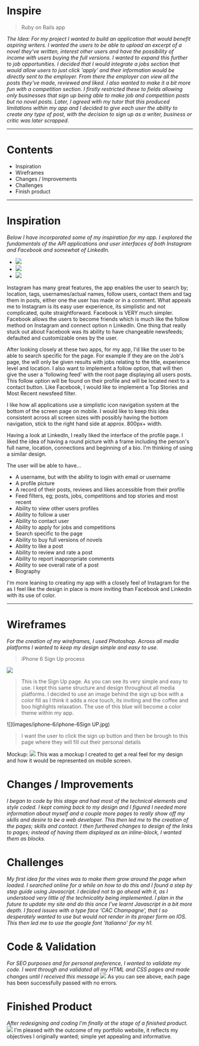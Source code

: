 # Inspire
> Ruby on Rails app

*The Idea:*
  *For my project I wanted to build an application that would benefit aspiring writers. I wanted the users to be able to upload an excerpt of a novel they've written, interest other users and have the possibility of income with users buying the full versions. I wanted to expand this further to job opportunities. I decided that I would integrate a jobs section that would allow users to just click 'apply' and their information would be directly sent to the employer. From there the employer can view all the posts they've made, reviewed and liked. I also wanted to make it a bit more fun with a competition section. I firstly restricted these to fields allowing only businesses that sign up being able to make job and competition posts but no novel posts. Later, I agreed with my tutor that this produced limitations within my app and I decided to give each user the ability to create any type of post, with the decision to sign up as a writer, business or critic was later scrapped.*

  ----------------------------------------------------------------------------------

# Contents
  - Inspiration
  - Wireframes
  - Changes / Improvements
  - Challenges
  - Finish product


  ----------------------------------------------------------------------------------

# Inspiration

*Below I have incorporated some of my inspiration for my app. I explored the fundamentals of the API applications and user interfaces of both Instagram and Facebook and somewhat of LinkedIn.*

-  ![](images/facebook.jpg)
-  ![](images/linkedin.jpg)
-  ![](images/instagram.jpg)

Instagram has many great features, the app enables the user to search by; location, tags, usernames/actual names, follow users, contact them and tag them in posts, either one the user has made or in a comment. What appeals me to Instagram is its easy user experience, its simplistic and not complicated, quite straightforward.  Facebook is VERY much simpler. Facebook allows the users to become friends which is much like the follow method on Instagram and connect option n LinkedIn. One thing that really stuck out about Facebook was its ability to have changeable newsfeeds; defaulted and customizable ones by the user.

After looking closely at these two apps, for my app, I'd like the user to be able to search specific for the page. For example if they are on the Job's page, the will only be given results with jobs relating to the title, experience level and location. I also want to implement a follow option, that will then give the user a 'following feed' with the root page displaying all users posts. This follow option will be found on their profile and will be located next to a contact button. Like Facebook, I would like to implement a Top Stories and Most Recent newsfeed filter.

I like how all applications use a simplistic icon navigation system at the bottom of the screen page on mobile. I would like to keep this idea consistent across all screen sizes with possibly having the bottom navigation, stick to the right hand side at approx. 800px+ width.

Having a look at LinkedIn, I really liked the interface of the profile page. I liked the idea of having a round picture with a frame including the person's full name, location, connections and beginning of a bio. I'm thinking of using a similar design.

The user will be able to have...
- A username, but with the ability to login with email or username
- A profile picture
- A record of their posts, reviews and likes accessible from their profile
- Feed filters, eg; posts, jobs, competitions and top stories and most recent
- Ability to view other users profiles
- Ability to follow a user
- Ability to contact user
- Ability to apply for jobs and competitions
- Search specific to the page
- Ability to buy full versions of novels
- Ability to like a post
- Ability to review and rate a post
- Ability to report inappropriate comments
- Ability to see overall rate of a post
- Biography

I'm more leaning to creating my app with a closely feel of Instagram for the as I feel like the design in place is more inviting than Facebook and Linkedin with its use of color.

------------------------------------------------------------------------------------

# Wireframes
*For the creation of my wireframes, I used Photoshop.*
*Across all media platforms I wanted to keep my design simple and easy to use.*

>iPhone 6
Sign Up process

  ![](images/iphone-6/iphone-6Login.jpg)
>This is the Sign Up page. As you can see its very simple and easy to use. I kept this same structure and design throughout all media platforms. I decided to use an image behind the sign up box with a color fill as I think it adds a nice touch, its inviting and the coffee and boo highlights relaxation. The use of this blue will become a color theme within my app.



  ![](images/iphone-6/iphone-6Sign UP.jpg)
>I want the user to click the sign up button and then be brough to this page where they will fill out their personal details






Mockup:
![](images/mockup.jpg)
This was a mockup I created to get a real feel for my design and how it would be represented on mobile screen.

# Changes / Improvements

*I began to code by this stage and had most of the technical elements and style coded. I kept coming back to my design and I figured I needed more information about myself and a couple more pages to really show off my skills and desire to be a web developer. This then led me to the creation of the pages; skills and contact. I then furthered changes to design of the links to pages; instead of having them displayed as an inline-block, I wanted them as blocks.*

# Challenges
*My first idea for the vines was to make them grow around the page when loaded. I searched online for a while on how to do this and I found a step by step guide using Javascript. I decided not to go ahead with it, as I understood very little of the technicality being implemented. I plan in the future to update my site and do this once I've learnt Javascript in a bit more depth.
I faced issues with a type face 'CAC Champagne', that I so desperately wanted to use but would not render in its proper form on IOS. This then led me to use the google font 'Italianno' for my h1.*

# Code & Validation
*For SEO purposes and for personal preference, I wanted to validate my code. I went through and validated all my HTML and CSS pages and made changes until I received this message*
![](images/validate.jpg)
As you can see above, each page has been successfully passed with no errors.

# Finished Product
*After redesigning and coding I'm finally at the stage of a finished product.*
![](images/Frontview.jpg)
I'm pleased with the outcome of my portfolio website, it reflects my objectives I originally wanted; simple yet appealing and informative.
